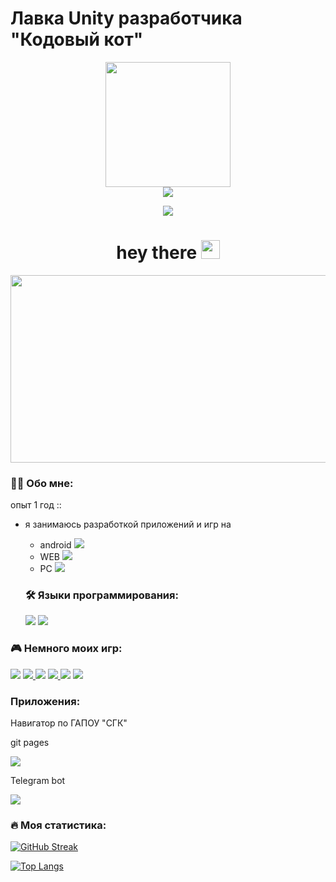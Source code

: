 # Лавка Unity разработчика "Кодовый кот"

<div ="header" align = "center">
    <img src = "https://media.giphy.com/media/XdV0ptvZx1N6y9Wu6a/giphy.gif?cid=790b7611kxga0ree44gwymaogd2bk7xkqnfr1elt83sxuifb&ep=v1_stickers_search&rid=giphy.gif&ct=s" width = "200">
    </amg>
</div>

<div id = "header" align ="center">
     <a href = "https://t.me/TheCodeCat">
        <img src = "https://img.shields.io/badge/telegram-white?logo=telegram&logoColor=blue&logoSize=30"></amg>
    </a>
    
  <img src = "https://komarev.com/ghpvc/?username=TheCodCat&style=flat-square"></amg>
<h1>
  hey there
  <img src="https://media.giphy.com/media/hvRJCLFzcasrR4ia7z/giphy.gif" width="30px"/>
</h1>
</div>

<div align="center">
  <img src="https://media.giphy.com/media/dWesBcTLavkZuG35MI/giphy.gif" width="600" height="300"/>
</div>

### :man_technologist: Обо мне:
опыт 1 год ::
- я занимаюсь разработкой приложений и игр на
  * android ![](https://img.icons8.com/?size=15&id=P2AnGyiJxMpp&format=png&color=000000)
  * WEB ![](https://img.icons8.com/?size=15&id=uiRbRCzBslGS&format=png&color=000000)
  * PC ![](https://img.icons8.com/?size=15&id=omld7q4iT5H1&format=png&color=000000)
 
  ### :hammer_and_wrench: Языки программирования:
  ![](https://img.icons8.com/?size=30&id=40669&format=png&color=000000)
  ![](https://img.icons8.com/?size=30&id=39848&format=png&color=000000)

### 🎮 Немного моих игр:

<div id = "Game">
<img src = "https://img.icons8.com/?size=15&id=FgyP7vkcljMa&format=png&color=000000"></amg>
<a href = "https://thecodcat.github.io/WEBGiperZ">
    <img src ="https://img.shields.io/badge/ZigZag-red?style=flat">
    </img>
</a>
<img src = "https://img.icons8.com/?size=15&id=11894&format=png&color=000000"></amg>
<a href = "https://thecodcat.github.io/WEBMeteor/">
    <img src ="https://img.shields.io/badge/Meteors-yellow?style=flat">
    </img>
</a>
<img src = "https://img.icons8.com/?size=15&id=MP4mk-h7lyZW&format=png&color=000000"></amg>    
<a href = "https://thecodcat.github.io/WEBKazual/">
    <img src ="https://img.shields.io/badge/Wall asteroid-yellow?style=flat">
    </img>
</a>
</div>

### Приложения:
Навигатор по ГАПОУ "СГК"
<div>
    <p>git pages</p>
    <a href = "https://thecodcat.github.io/WEBNav/">
        <img src = "https://img.shields.io/badge/Navigation-blue?style=flat&logo=github&logoColor=white"></amg>
    </a>
    <p>Telegram bot</p>
    <a href ="https://t.me/SGKNavigation_bot">
        <img src = "https://img.shields.io/badge/NavigationBot-blue?style=flat&logo=telegram&logoColor=white"></img>
    </a>
</div>

### :fire: Моя статистика:
[![GitHub Streak](http://github-readme-streak-stats.herokuapp.com?user=TheCodCat&theme=dark&background=000000)](https://git.io/streak-stats)

[![Top Langs](https://github-readme-stats.vercel.app/api/top-langs/?username=TheCodCat&layout=compact&theme=vision-friendly-dark)](https://github.com/anuraghazra/github-readme-stats)
